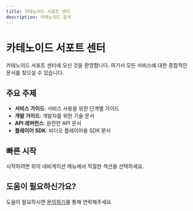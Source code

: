 ```yaml
---
title: 카테노이드 서포트 센터
description: 카테노이드 문서
---
```


# 카테노이드 서포트 센터

카테노이드 서포트 센터에 오신 것을 환영합니다. 여기서 모든 서비스에 대한 종합적인 문서를 찾으실 수 있습니다.

## 주요 주제

- **서비스 가이드**: 서비스 사용을 위한 단계별 가이드
- **개발 가이드**: 개발자를 위한 기술 문서
- **API 레퍼런스**: 완전한 API 문서
- **플레이어 SDK**: 비디오 플레이어용 SDK 문서

## 빠른 시작

시작하려면 위의 네비게이션 메뉴에서 적절한 섹션을 선택하세요.

## 도움이 필요하신가요?

도움이 필요하시면 [문의하기](https://www.catenoid.net/ko/contact/)를 통해 연락해주세요.
